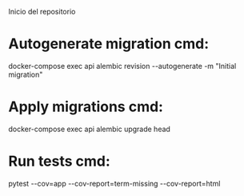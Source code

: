 Inicio del repositorio

# Autogenerate migration cmd:
docker-compose exec api alembic revision --autogenerate -m "Initial migration"

# Apply migrations cmd:
docker-compose exec api alembic upgrade head

# Run tests cmd:
pytest --cov=app --cov-report=term-missing --cov-report=html  